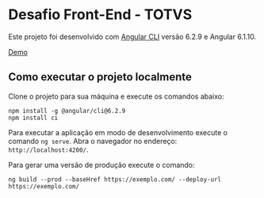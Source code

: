 # Desafio Front-End - TOTVS

Este projeto foi desenvolvido com [Angular CLI](https://github.com/angular/angular-cli) versão 6.2.9 e Angular 6.1.10.

[Demo](http://desafio-totvs-raiane.surge.sh/)

## Como executar o projeto localmente

Clone o projeto para sua máquina e execute os comandos abaixo:
```shell
npm install -g @angular/cli@6.2.9
npm install ci
```

Para executar a aplicação em modo de desenvolvimento execute o comando `ng serve`. Abra o navegador no endereço: `http://localhost:4200/`.

Para gerar uma versão de produção execute o comando:
```shell
ng build --prod --baseHref https://exemplo.com/ --deploy-url https://exemplo.com/
```
